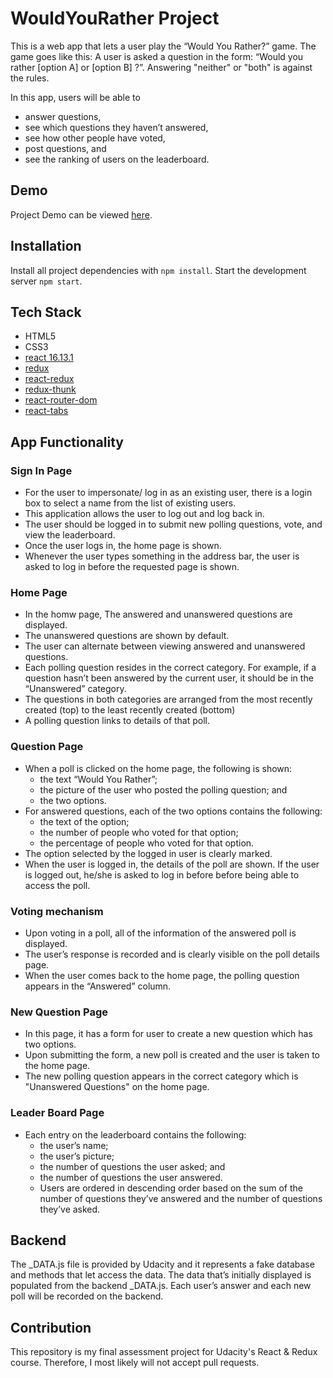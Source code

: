 # WouldYouRather Project

This is a web app that lets a user play the “Would You Rather?” game.
The game goes like this: A user is asked a question in the form: “Would you rather [option A] or [option B] ?”. Answering "neither" or "both" is against the rules.

In this app, users will be able to

- answer questions,
- see which questions they haven’t answered,
- see how other people have voted,
- post questions, and
- see the ranking of users on the leaderboard.

## Demo

Project Demo can be viewed [here](https://www.loom.com/share/e0212a4f662c4d43a4c6bdc0078b163c).

## Installation

Install all project dependencies with `npm install`.
Start the development server `npm start`.

## Tech Stack

- HTML5
- CSS3
- [react 16.13.1](https://reactjs.org/)
- [redux](https://www.npmjs.com/package/redux)
- [react-redux](https://www.npmjs.com/package/react-redux)
- [redux-thunk](https://www.npmjs.com/package/redux-thunk)
- [react-router-dom](https://www.npmjs.com/package/react-router-dom)
- [react-tabs](https://www.npmjs.com/package/react-tabs)

## App Functionality

### Sign In Page

- For the user to impersonate/ log in as an existing user, there is a login box to select a name from the list of existing users.
- This application allows the user to log out and log back in.
- The user should be logged in to submit new polling questions, vote, and view the leaderboard.
- Once the user logs in, the home page is shown.
- Whenever the user types something in the address bar, the user is asked to log in before the requested page is shown.

### Home Page

- In the homw page, The answered and unanswered questions are displayed.
- The unanswered questions are shown by default.
- The user can alternate between viewing answered and unanswered questions.
- Each polling question resides in the correct category. For example, if a question hasn’t been answered by the current user, it should be in the “Unanswered” category.
- The questions in both categories are arranged from the most recently created (top) to the least recently created (bottom)
- A polling question links to details of that poll.

### Question Page

- When a poll is clicked on the home page, the following is shown:
  - the text “Would You Rather”;
  - the picture of the user who posted the polling question; and
  - the two options.
- For answered questions, each of the two options contains the following:
  - the text of the option;
  - the number of people who voted for that option;
  - the percentage of people who voted for that option.
- The option selected by the logged in user is clearly marked.
- When the user is logged in, the details of the poll are shown. If the user is logged out, he/she is asked to log in before before being able to access the poll.

### Voting mechanism

- Upon voting in a poll, all of the information of the answered poll is displayed.
- The user’s response is recorded and is clearly visible on the poll details page.
- When the user comes back to the home page, the polling question appears in the “Answered” column.

### New Question Page

- In this page, it has a form for user to create a new question which has two options.
- Upon submitting the form, a new poll is created and the user is taken to the home page.
- The new polling question appears in the correct category which is "Unanswered Questions" on the home page.

### Leader Board Page

- Each entry on the leaderboard contains the following:
  - the user’s name;
  - the user’s picture;
  - the number of questions the user asked; and
  - the number of questions the user answered.
  - Users are ordered in descending order based on the sum of the number of questions they’ve answered and the number of questions they’ve asked.

## Backend

The \_DATA.js file is provided by Udacity and it represents a fake database and methods that let access the data.
The data that’s initially displayed is populated from the backend \_DATA.js.
Each user’s answer and each new poll will be recorded on the backend.

## Contribution

This repository is my final assessment project for Udacity's React & Redux course. Therefore, I most likely will not accept pull requests.
